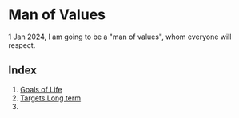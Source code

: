 # Man of Values
1 Jan 2024,
I am going to be a "man of values", whom everyone will respect.
## Index
1. [Goals of Life](goals_of_life.md)
2. [Targets Long term](targets.md)
3. 
